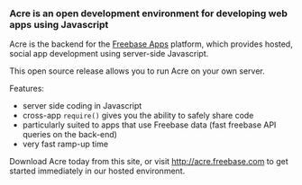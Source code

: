 ### Acre is an open development environment for developing web apps using Javascript ###

Acre is the backend for the [Freebase Apps](http://www.freebase.com/apps/) platform, which provides hosted, social app development using server-side Javascript.

This open source release allows you to run Acre on your own server.

Features:

  * server side coding in Javascript
  * cross-app `require()` gives you the ability to safely share code
  * particularly suited to apps that use Freebase data (fast freebase API queries on the back-end)
  * very fast ramp-up time

Download Acre today from this site, or visit http://acre.freebase.com to get started immediately in our hosted environment.